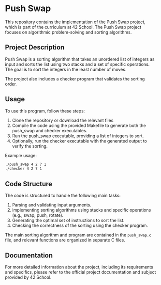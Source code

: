 # Push Swap

This repository contains the implementation of the Push Swap project, which is part of the curriculum at 42 School. The Push Swap project focuses on algorithmic problem-solving and sorting algorithms.

## Project Description

Push Swap is a sorting algorithm that takes an unordered list of integers as input and sorts the list using two stacks and a set of specific operations. The goal is to sort the integers in the least number of moves.

The project also includes a checker program that validates the sorting order.

## Usage

To use this program, follow these steps:

1. Clone the repository or download the relevant files.
2. Compile the code using the provided Makefile to generate both the push_swap and checker executables.
3. Run the push_swap executable, providing a list of integers to sort.
4. Optionally, run the checker executable with the generated output to verify the sorting.

Example usage:
```bash
./push_swap 4 2 7 1
./checker 4 2 7 1
```

## Code Structure

The code is structured to handle the following main tasks:

1. Parsing and validating input arguments.
2. Implementing sorting algorithms using stacks and specific operations (e.g., swap, push, rotate).
3. Generating the optimal set of instructions to sort the list.
4. Checking the correctness of the sorting using the checker program.

The main sorting algorithm and program are contained in the `push_swap.c` file, and relevant functions are organized in separate C files.

## Documentation

For more detailed information about the project, including its requirements and specifics, please refer to the official project documentation and subject provided by 42 School.
